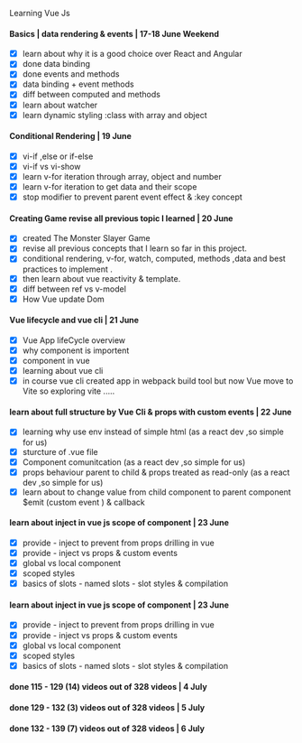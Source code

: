 Learning Vue Js

#### Basics | data rendering & events | 17-18 June Weekend

- [x] learn about why it is a good choice over React and Angular
- [x] done data binding
- [x] done events and methods
- [x] data binding + event methods
- [x] diff between computed and methods
- [x] learn about watcher
- [x] learn dynamic styling :class with array and object

#### Conditional Rendering | 19 June

- [x] vi-if ,else or if-else
- [x] vi-if vs vi-show
- [x] learn v-for iteration through array, object and number
- [x] learn v-for iteration to get data and their scope
- [x] stop modifier to prevent parent event effect & :key concept

#### Creating Game revise all previous topic I learned | 20 June

- [x] created The Monster Slayer Game
- [x] revise all previous concepts that I learn so far in this project.
- [x] conditional rendering, v-for, watch, computed, methods ,data and best practices to implement .
- [x] then learn about vue reactivity & template.
- [x] diff between ref vs v-model
- [x] How Vue update Dom

#### Vue lifecycle and vue cli | 21 June

- [x] Vue App lifeCycle overview
- [x] why component is importent
- [x] component in vue
- [x] learning about vue cli
- [x] in course vue cli created app in webpack build tool but now Vue move to Vite so exploring vite .....

#### learn about full structure by Vue Cli & props with custom events | 22 June

- [x] learning why use env instead of simple html (as a react dev ,so simple for us)
- [x] sturcture of .vue file
- [x] Component comunitcation (as a react dev ,so simple for us)
- [x] props behaviour parent to child & props treated as read-only (as a react dev ,so simple for us)
- [x] learn about to change value from child component to parent component $emit (custom event ) & callback

#### learn about inject in vue js scope of component | 23 June

- [x] provide - inject to prevent from props drilling in vue
- [x] provide - inject vs props & custom events
- [x] global vs local component
- [x] scoped styles
- [x] basics of slots - named slots - slot styles & compilation

#### learn about inject in vue js scope of component | 23 June

- [x] provide - inject to prevent from props drilling in vue
- [x] provide - inject vs props & custom events
- [x] global vs local component
- [x] scoped styles
- [x] basics of slots - named slots - slot styles & compilation

#### done 115 - 129 (14) videos out of 328 videos | 4 July

#### done 129 - 132 (3) videos out of 328 videos | 5 July

#### done 132 - 139 (7) videos out of 328 videos | 6 July

####
